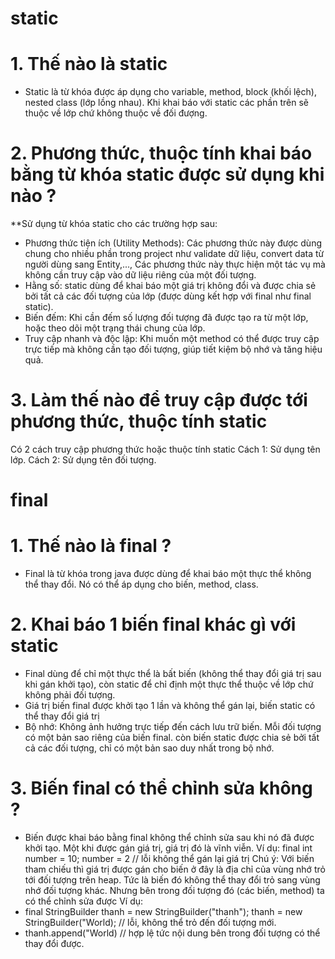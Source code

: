 # static 
# 1. Thế nào là static
- Static là từ khóa được áp dụng cho variable, method, block (khối lệch), nested class (lớp lồng nhau). Khi khai báo với static các phần trên sẽ thuộc về lớp chứ không thuộc về đối đượng. 
# 2. Phương thức, thuộc tính khai báo bằng từ khóa static được sử dụng khi nào ?
**Sử dụng từ khóa static cho các trường hợp sau: 
- Phương thức tiện ích (Utility Methods): Các phương thức này được dùng chung cho nhiều phần trong project như validate dữ liệu, convert data từ người dùng sang Entity,..., Các phương thức này thực hiện một tác vụ mà không cần truy cập vào dữ liệu riêng của một đối tượng.
- Hằng số: static dùng để khai báo một giá trị không đổi và được chia sẻ bởi tất cả các đối tượng của lớp (được dùng kết hợp với final như final static).
- Biến đếm: Khi cần đếm số lượng đối tượng đã được tạo ra từ một lớp, hoặc theo dõi một trạng thái chung của lớp.
- Truy cập nhanh và độc lập: Khi muốn một method có thể được truy cập trực tiếp mà không cần tạo đối tượng, giúp tiết kiệm bộ nhớ và tăng hiệu quả.

# 3. Làm thế nào để truy cập được tới phương thức, thuộc tính static
Có 2 cách truy cập phương thức hoặc thuộc tính static
Cách 1: Sử dụng tên lớp.
Cách 2: Sử dụng tên đối tượng.


# final
# 1. Thế nào là final ?
- Final là từ khóa trong java được dùng để khai báo một thực thể không thể thay đổi. Nó có thể áp dụng cho biến, method, class.
# 2. Khai báo 1 biến final khác gì với static
- Final dùng để chỉ một thực thể là bất biến (không thể thay đổi giá trị sau khi gán khởi tạo), còn static để chỉ định một thực thể thuộc về lớp chứ không phải đối tượng.
- Giá trị biến final được khởi tạo 1 lần và không thể gán lại, biến static có thể thay đổi giá trị
- Bộ nhớ: Không ảnh hưởng trực tiếp đến cách lưu trữ biến. Mỗi đối tượng có một bản sao riêng của biến final. còn biến static được chia sẻ bởi tất cả các đối tượng, chỉ có một bản sao duy nhất trong bộ nhớ.
# 3. Biến final có thể chỉnh sửa không ?
- Biến được khai báo bằng final không thể chỉnh sửa sau khi nó đã được khởi tạo. Một khi được gán giá trị, giá trị đó là vĩnh viễn.
Ví dụ: final int number = 10;  number = 2 // lỗi không thể gán lại giá trị
Chú ý: Với biến tham chiếu thì giá trị được gán cho biến ở đây là địa chỉ của vùng nhớ trỏ tới đối tượng trên heap. Tức là biến đó không thể thay đổi trỏ sang vùng nhớ đối tượng khác. Nhưng bên trong đối tượng đó (các biến, method) ta có thể chỉnh sửa được
Ví dụ: 
- final StringBuilder thanh = new StringBuilder("thanh");
thanh  = new StringBuilder("World); // lỗi, không thể trỏ đến đối tượng mới.
- thanh.append("World) // hợp lệ tức nội dung bên trong đối tượng có thể thay đổi được.




